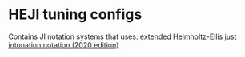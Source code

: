 # HEJI tuning configs

Contains JI notation systems that uses: [extended Helmholtz-Ellis just intonation notation (2020 edition)](https://marsbat.space/pdfs/HEJI2_legend+series.pdf)
